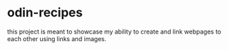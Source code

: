 # odin-recipes
this project is meant to showcase my ability to create and link webpages to each other using links and images. 
